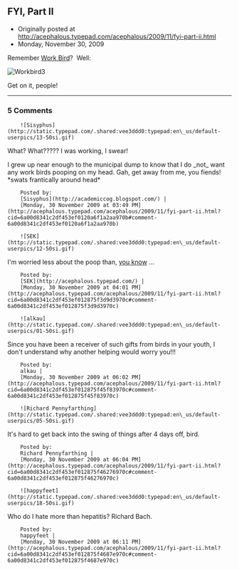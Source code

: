 ## FYI, Part II

 * Originally posted at http://acephalous.typepad.com/acephalous/2009/11/fyi-part-ii.html
 * Monday, November 30, 2009



Remember [Work Bird](http://acephalous.typepad.com/acephalous/2007/09/fyi.html)?  Well:

![Workbird3](http://acephalous.typepad.com/.a/6a00d8341c2df453ef0120a6f0fc10970b-500wi "Workbird3")

Get on it, people!

		

* * *

### 5 Comments 

		

                
[]()

	

		![Sisyphus](http://static.typepad.com/.shared:vee3ddd0:typepad:en\_us/default-userpics/13-50si.gif)
	

	

		

What? What????? I was working, I swear! 

I grew up near enough to the municipal dump to know that I do \_not\_ want any work birds pooping on my head. Gah, get away from me, you fiends! \*swats frantically around head\*

	

		Posted by:
		[Sisyphus](http://academiccog.blogspot.com/) |
		[Monday, 30 November 2009 at 03:49 PM](http://acephalous.typepad.com/acephalous/2009/11/fyi-part-ii.html?cid=6a00d8341c2df453ef0120a6f1a2aa970b#comment-6a00d8341c2df453ef0120a6f1a2aa970b)

[]()

	

		![SEK](http://static.typepad.com/.shared:vee3ddd0:typepad:en\_us/default-userpics/12-50si.gif)
	

	

		

I'm worried less about the poop than, [you know](http://www.imdb.com/title/tt0056869/) ...

	

		Posted by:
		[SEK](http://acephalous.typepad.com/) |
		[Monday, 30 November 2009 at 04:01 PM](http://acephalous.typepad.com/acephalous/2009/11/fyi-part-ii.html?cid=6a00d8341c2df453ef012875f3d9d3970c#comment-6a00d8341c2df453ef012875f3d9d3970c)

[]()

	

		![alkau](http://static.typepad.com/.shared:vee3ddd0:typepad:en\_us/default-userpics/01-50si.gif)
	

	

		

Since you have been a receiver of such gifts from birds in your youth, I don't understand why another helping would worry you!!!

	

		Posted by:
		alkau |
		[Monday, 30 November 2009 at 06:02 PM](http://acephalous.typepad.com/acephalous/2009/11/fyi-part-ii.html?cid=6a00d8341c2df453ef012875f45f83970c#comment-6a00d8341c2df453ef012875f45f83970c)

[]()

	

		![Richard Pennyfarthing](http://static.typepad.com/.shared:vee3ddd0:typepad:en\_us/default-userpics/05-50si.gif)
	

	

		

It's hard to get back into the swing of things after 4 days off, bird.

	

		Posted by:
		Richard Pennyfarthing |
		[Monday, 30 November 2009 at 06:04 PM](http://acephalous.typepad.com/acephalous/2009/11/fyi-part-ii.html?cid=6a00d8341c2df453ef012875f46276970c#comment-6a00d8341c2df453ef012875f46276970c)

[]()

	

		![happyfeet](http://static.typepad.com/.shared:vee3ddd0:typepad:en\_us/default-userpics/18-50si.gif)
	

	

		

Who do I hate more than hepatitis? Richard Bach.

	

		Posted by:
		happyfeet |
		[Monday, 30 November 2009 at 06:11 PM](http://acephalous.typepad.com/acephalous/2009/11/fyi-part-ii.html?cid=6a00d8341c2df453ef012875f4687e970c#comment-6a00d8341c2df453ef012875f4687e970c)

		

        